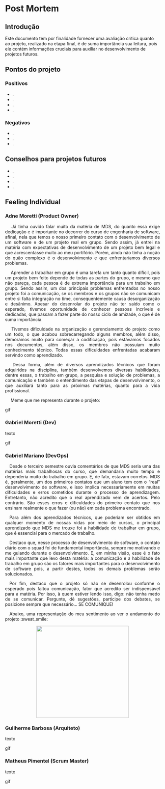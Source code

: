 # Post Mortem

## Introdução

Este documento tem por finalidade fornecer uma avaliação crítica quanto ao projeto,
realizado na etapa final, é de suma importância sua leitura, pois ele contém informações cruciais para auxiliar no desenvolvimento de projetos futuros.

## Pontos do projeto

### Positivos

-   .
-   .
-   .
-   .

### Negativos

-   .
-   .
-   .

## Conselhos para projetos futuros

-   .
-   .
-   .
-   .

<!-- Nesta seção, seguir a ordem de cargos que desejar -->
## Feeling Individual

### Adne Moretti (Product Owner)
<p align="justify"> &emsp; Já tinha ouvido falar muito da matéria de MDS, do quanto essa exige dedicação e é importante no decorrer do curso de engenharia de software, afinal, nela que temos o nosso primeiro contato com o desenvolvimento de um software e de um projeto real em grupo. Sendo assim, já entrei na matéria com expectativas de desenvolvimento de um projeto bem legal e que acrescentasse muito ao meu portifório. Porém, ainda não tinha a noção do quão complexo é o desenvolvimento e que enfrentaríamos diversos problemas.
<p align="justify"> &emsp;  Aprender a trabalhar em grupo é uma tarefa um tanto quanto difícil, pois um projeto bem feito depende de todas as partes do grupo, e mesmo que não pareça, cada pessoa é de extrema importância para um trabalho em grupo. Sendo assim, um dos principais problemas enfrentados no nosso projeto foi a comunicação, se os membros e os grupos não se comunicam entre si falta integração no time, consequentemente causa desorganização e desânimo. Apesar do desenrolar do projeto não ter saído como o esperado, tivemos oportunidade de conhecer pessoas incríveis e dedicadas, que passam a fazer parte do nosso ciclo de amizade, o que é de suma importância.
<p align="justify"> &emsp; Tivemos dificuldade na organização e gerenciamento do projeto como um todo, o que acabou sobrecarregando alguns membros, além disso, demoramos muito para começar a codificação, pois estávamos focados nos documentos, além disso, os membros não possuiam muito conhecimento técnico. Todas essas dificuldades enfrentadas acabaram servindo como aprendizado.
<p align="justify"> &emsp;  Dessa forma, além de diversos aprendizados técnicos que foram adquiridos na disciplina, também desenvolvemos diversas habilidades, dentre essas, o trabalho em grupo, a pesquisa e solução de problemas, a comunicação e também o entendimento das etapas de desenvolvimento, o que auxiliará tanto para as próximas matérias, quanto para a vida profissional.
 <p align="justify"> &emsp; Meme que me representa durante o projeto:

gif

### Gabriel Moretti (Dev)

texto

gif

### Gabriel Mariano (DevOps)

<p align="justify"> &emsp;Desde o terceiro semestre ouvia comentários de que MDS seria uma das matérias mais trabalhosas do curso, que demandaria muito tempo e dependeria muito do trabalho em grupo. E, de fato, estavam corretos. MDS é, geralmente, um dos primeiros contatos que um aluno tem com o “real” desenvolvimento de software, e isso implica necessariamente em muitas dificuldades e erros cometidos durante o processo de aprendizagem. Entretanto, não acredito que o real aprendizado vem de acertos. Pelo contrário. São esses erros e dificuldades do primeiro contato que nos ensinam realmente o que fazer (ou não) em cada problema encontrado.
<p align="justify"> &emsp;Para além dos aprendizados técnicos, que poderiam ser obtidos em qualquer momento de nossas vidas por meio de cursos, o principal aprendizado que MDS me trouxe foi a habilidade de trabalhar em grupo, que é essencial para o mercado de trabalho.
<p align="justify"> &emsp;Destaco que, nesse processo de desenvolvimento de software, o contato diário com o squad foi de fundamental importância, sempre me motivando e me guiando durante o desenvolvimento. E, em minha visão, esse é o fato mais importante que levo desta matéria: a comunicação e a habilidade de trabalho em grupo são os fatores mais importantes para o desenvolvimento de software pois, a partir destes, todos os demais problemas serão solucionados.
<p align="justify"> &emsp;Por fim, destaco que o projeto só não se desenrolou conforme o esperado pois faltou comunicação, fator que acredito ser indispensável para a matéria. Por isso, à quem estiver lendo isso, digo: não tenha medo de se comunicar. Pergunte, dê sugestões, participe dos debates, se posicione sempre que necessário... SE COMUNIQUE!

<p align="justify"> &emsp;Abaixo, uma representação do meu sentimento ao ver o andamento do projeto :sweat_smile:

<p align="center">
  <img src="https://media.giphy.com/media/NTur7XlVDUdqM/giphy.gif" width="300" />
</p>



  
### Guilherme Barbosa (Arquiteto)

texto

gif

### Matheus Pimentel (Scrum Master)

texto

gif
